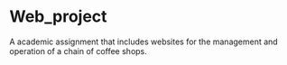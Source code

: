 # Web_project
A academic assignment that includes websites for the management and operation of a chain of coffee shops.
